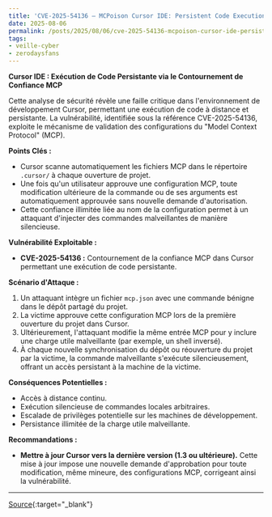 ```yaml
---
title: 'CVE-2025-54136 – MCPoison Cursor IDE: Persistent Code Execution via MCP Trust Bypass'
date: 2025-08-06
permalink: /posts/2025/08/06/cve-2025-54136-mcpoison-cursor-ide-persistent-code-execution-via-mcp-trust-bypass/
tags:
- veille-cyber
- zerodaysfans
---
```

**Cursor IDE : Exécution de Code Persistante via le Contournement de Confiance MCP**

Cette analyse de sécurité révèle une faille critique dans l'environnement de développement Cursor, permettant une exécution de code à distance et persistante. La vulnérabilité, identifiée sous la référence CVE-2025-54136, exploite le mécanisme de validation des configurations du "Model Context Protocol" (MCP).

**Points Clés :**

*   Cursor scanne automatiquement les fichiers MCP dans le répertoire `.cursor/` à chaque ouverture de projet.
*   Une fois qu'un utilisateur approuve une configuration MCP, toute modification ultérieure de la commande ou de ses arguments est automatiquement approuvée sans nouvelle demande d'autorisation.
*   Cette confiance illimitée liée au nom de la configuration permet à un attaquant d'injecter des commandes malveillantes de manière silencieuse.

**Vulnérabilité Exploitable :**

*   **CVE-2025-54136 :** Contournement de la confiance MCP dans Cursor permettant une exécution de code persistante.

**Scénario d'Attaque :**

1.  Un attaquant intègre un fichier `mcp.json` avec une commande bénigne dans le dépôt partagé du projet.
2.  La victime approuve cette configuration MCP lors de la première ouverture du projet dans Cursor.
3.  Ultérieurement, l'attaquant modifie la même entrée MCP pour y inclure une charge utile malveillante (par exemple, un shell inversé).
4.  À chaque nouvelle synchronisation du dépôt ou réouverture du projet par la victime, la commande malveillante s'exécute silencieusement, offrant un accès persistant à la machine de la victime.

**Conséquences Potentielles :**

*   Accès à distance continu.
*   Exécution silencieuse de commandes locales arbitraires.
*   Escalade de privilèges potentielle sur les machines de développement.
*   Persistance illimitée de la charge utile malveillante.

**Recommandations :**

*   **Mettre à jour Cursor vers la dernière version (1.3 ou ultérieure).** Cette mise à jour impose une nouvelle demande d'approbation pour toute modification, même mineure, des configurations MCP, corrigeant ainsi la vulnérabilité.
---
[Source](https://research.checkpoint.com/2025/cursor-vulnerability-mcpoison/){:target="_blank"}
